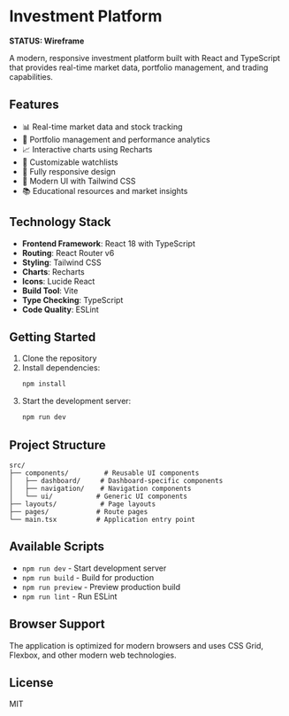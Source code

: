 # Investment Platform

**STATUS: Wireframe**

A modern, responsive investment platform built with React and TypeScript that provides real-time market data, portfolio management, and trading capabilities.

## Features

- 📊 Real-time market data and stock tracking
- 💼 Portfolio management and performance analytics
- 📈 Interactive charts using Recharts
- 👀 Customizable watchlists
- 📱 Fully responsive design
- 🎨 Modern UI with Tailwind CSS
- 📚 Educational resources and market insights

## Technology Stack

- **Frontend Framework**: React 18 with TypeScript
- **Routing**: React Router v6
- **Styling**: Tailwind CSS
- **Charts**: Recharts
- **Icons**: Lucide React
- **Build Tool**: Vite
- **Type Checking**: TypeScript
- **Code Quality**: ESLint

## Getting Started

1. Clone the repository
2. Install dependencies:
   ```bash
   npm install
   ```
3. Start the development server:
   ```bash
   npm run dev
   ```

## Project Structure

```
src/
├── components/         # Reusable UI components
│   ├── dashboard/     # Dashboard-specific components
│   ├── navigation/    # Navigation components
│   └── ui/           # Generic UI components
├── layouts/           # Page layouts
├── pages/            # Route pages
└── main.tsx          # Application entry point
```

## Available Scripts

- `npm run dev` - Start development server
- `npm run build` - Build for production
- `npm run preview` - Preview production build
- `npm run lint` - Run ESLint

## Browser Support

The application is optimized for modern browsers and uses CSS Grid, Flexbox, and other modern web technologies.

## License

MIT